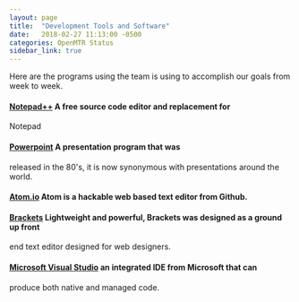 ```yaml
---
layout: page
title:  "Development Tools and Software"
date:   2018-02-27 11:13:00 -0500
categories: OpenMTR Status
sidebar_link: true
---
```

Here are the programs using the team is using to accomplish our goals from week to week.

#### [Notepad++](https://notepad-plus-plus.org/) A free source code editor and replacement for
Notepad

#### [Powerpoint](https://products.office.com/en-us/powerpoint) A presentation program that was
released in the 80's, it is now synonymous with presentations around the world.

#### [Atom.io](atom.io) Atom is a hackable web based text editor from Github.

#### [Brackets](brackets.io) Lightweight and powerful, Brackets was designed as a ground up front
end text editor designed for web designers.

#### [Microsoft Visual Studio](www.visualstudio.com) an integrated IDE from Microsoft that can
produce both native and managed code.
